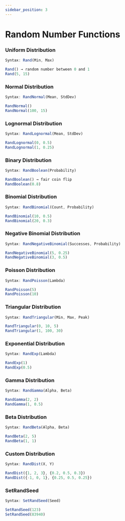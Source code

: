 ```yaml
---
sidebar_position: 3
---
```

# Random Number Functions
### Uniform Distribution
```jsx title="Generiert eine Zufallszahl zwischen zwei Werten. Standardmäßig 0 und 1:"
Syntax: Rand(Min, Max)

Rand() → random number between 0 and 1
Rand(5, 15)
```
### Normal Distribution
```jsx title="Gibt einen normalverteilten Wert mit einem angegebenen Mittelwert und einer angegebenen Standardabweichung zurück (Standardwerte: 0 und 1):"
Syntax: RandNormal(Mean, StdDev)

RandNormal()
RandNormal(100, 15)
```
### Lognormal Distribution
```jsx title="Generiert eine Zufallszahl, die einer logarithmischen Normalverteilung folgt:"
Syntax: RandLognormal(Mean, StdDev)

RandLognormal(0, 0.5)
RandLognormal(1, 0.25)
```
### Binary Distribution
```jsx title="Gibt mit der angegebenen Wahrscheinlichkeit „true“ zurück, andernfalls „false“. Der Standardwert ist 0,5:"
Syntax: RandBoolean(Probability)

RandBoolean() → fair coin flip
RandBoolean(0.8)
```
### Binomial Distribution
```jsx title="Gibt die Anzahl der Erfolge aus einer festgelegten Anzahl von Versuchen mit fester Erfolgschance zurück:"
Syntax: RandBinomial(Count, Probability)

RandBinomial(10, 0.5)
RandBinomial(20, 0.3)
```
### Negative Binomial Distribution
```jsx title="Gibt die Anzahl der Versuche zurück, die erforderlich sind, um eine bestimmte Anzahl von Erfolgen zu erreichen:"
Syntax: RandNegativeBinomial(Successes, Probability)

RandNegativeBinomial(5, 0.25)
RandNegativeBinomial(3, 0.5)
```
### Poisson Distribution
```jsx title="Simuliert, wie oft ein Ereignis in einem bestimmten Zeitraum auftritt:"
Syntax: RandPoisson(Lambda)

RandPoisson(5)
RandPoisson(10)
```
### Triangular Distribution
```jsx title="Gibt einen Wert zwischen einem Minimum und einem Maximum zurück, mit einem wahrscheinlichsten (Spitzen-)Wert:"
Syntax: RandTriangular(Min, Max, Peak)

RandTriangular(0, 10, 5)
RandTriangular(1, 100, 30)
```
### Exponential Distribution
```jsx title="Modelliert die Zeit zwischen unabhängigen Ereignissen, die mit konstanter Rate stattfinden:"
Syntax: RandExp(Lambda)

RandExp(1)
RandExp(0.5)
```
### Gamma Distribution
```jsx title="Generiert eine Zufallszahl mit Gamma-Verteilung basierend auf Form (Alpha) und Rate (Beta):"
Syntax: RandGamma(Alpha, Beta)

RandGamma(2, 2)
RandGamma(1, 0.5)
```
### Beta Distribution
```jsx title="Generiert eine Zufallszahl mit Beta-Verteilung unter Verwendung von zwei Formparametern:"
Syntax: RandBeta(Alpha, Beta)

RandBeta(2, 5)
RandBeta(1, 1)
```
### Custom Distribution
```jsx title="Generiert eine Zahl aus einer benutzerdefinierten Verteilung unter Verwendung von x-Werten und deren Wahrscheinlichkeiten:"
Syntax: RandDist(X, Y)

RandDist({1, 2, 3}, {0.2, 0.5, 0.3})
RandDist({-1, 0, 1}, {0.25, 0.5, 0.25})
```
### SetRandSeed
```jsx title="Behebt den Seed des Zufallszahlengenerators für reproduzierbare Ergebnisse:"
Syntax: SetRandSeed(Seed)

SetRandSeed(123)
SetRandSeed(83940)
```